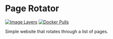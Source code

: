 # Page Rotator

[![Image Layers](https://images.microbadger.com/badges/image/garethflowers/page-rotator.svg)](https://microbadger.com/images/garethflowers/page-rotator)
[![Docker Pulls](https://img.shields.io/docker/pulls/garethflowers/page-rotator.svg)](https://store.docker.com/community/images/garethflowers/page-rotator)

Simple website that rotates through a list of pages.
